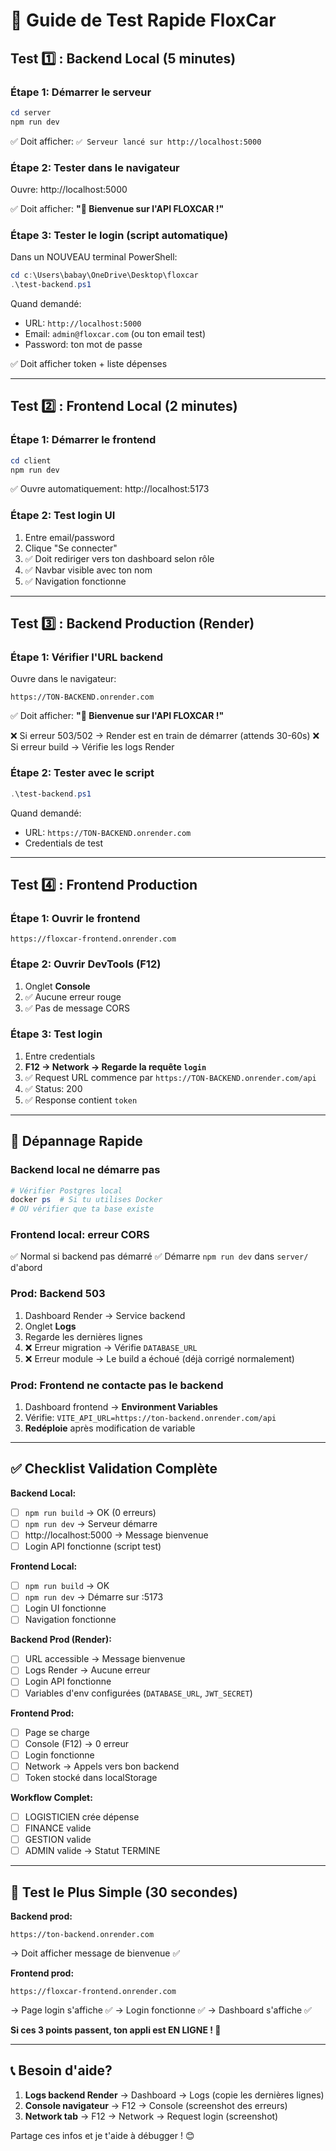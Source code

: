 # 🧪 Guide de Test Rapide FloxCar

## Test 1️⃣ : Backend Local (5 minutes)

### Étape 1: Démarrer le serveur
```powershell
cd server
npm run dev
```
✅ Doit afficher: `✅ Serveur lancé sur http://localhost:5000`

### Étape 2: Tester dans le navigateur
Ouvre: http://localhost:5000

✅ Doit afficher: **"🚀 Bienvenue sur l'API FLOXCAR !"**

### Étape 3: Tester le login (script automatique)
Dans un NOUVEAU terminal PowerShell:
```powershell
cd c:\Users\babay\OneDrive\Desktop\floxcar
.\test-backend.ps1
```
Quand demandé:
- URL: `http://localhost:5000`
- Email: `admin@floxcar.com` (ou ton email test)
- Password: ton mot de passe

✅ Doit afficher token + liste dépenses

---

## Test 2️⃣ : Frontend Local (2 minutes)

### Étape 1: Démarrer le frontend
```powershell
cd client
npm run dev
```
✅ Ouvre automatiquement: http://localhost:5173

### Étape 2: Test login UI
1. Entre email/password
2. Clique "Se connecter"
3. ✅ Doit rediriger vers ton dashboard selon rôle
4. ✅ Navbar visible avec ton nom
5. ✅ Navigation fonctionne

---

## Test 3️⃣ : Backend Production (Render)

### Étape 1: Vérifier l'URL backend
Ouvre dans le navigateur:
```
https://TON-BACKEND.onrender.com
```
✅ Doit afficher: **"🚀 Bienvenue sur l'API FLOXCAR !"**

❌ Si erreur 503/502 → Render est en train de démarrer (attends 30-60s)
❌ Si erreur build → Vérifie les logs Render

### Étape 2: Tester avec le script
```powershell
.\test-backend.ps1
```
Quand demandé:
- URL: `https://TON-BACKEND.onrender.com`
- Credentials de test

---

## Test 4️⃣ : Frontend Production

### Étape 1: Ouvrir le frontend
```
https://floxcar-frontend.onrender.com
```

### Étape 2: Ouvrir DevTools (F12)
1. Onglet **Console**
2. ✅ Aucune erreur rouge
3. ✅ Pas de message CORS

### Étape 3: Test login
1. Entre credentials
2. **F12 → Network → Regarde la requête `login`**
3. ✅ Request URL commence par `https://TON-BACKEND.onrender.com/api`
4. ✅ Status: 200
5. ✅ Response contient `token`

---

## 🚨 Dépannage Rapide

### Backend local ne démarre pas
```powershell
# Vérifier Postgres local
docker ps  # Si tu utilises Docker
# OU vérifier que ta base existe
```

### Frontend local: erreur CORS
✅ Normal si backend pas démarré
✅ Démarre `npm run dev` dans `server/` d'abord

### Prod: Backend 503
1. Dashboard Render → Service backend
2. Onglet **Logs**
3. Regarde les dernières lignes
4. ❌ Erreur migration → Vérifie `DATABASE_URL`
5. ❌ Erreur module → Le build a échoué (déjà corrigé normalement)

### Prod: Frontend ne contacte pas le backend
1. Dashboard frontend → **Environment Variables**
2. Vérifie: `VITE_API_URL=https://ton-backend.onrender.com/api`
3. **Redéploie** après modification de variable

---

## ✅ Checklist Validation Complète

**Backend Local:**
- [ ] `npm run build` → OK (0 erreurs)
- [ ] `npm run dev` → Serveur démarre
- [ ] http://localhost:5000 → Message bienvenue
- [ ] Login API fonctionne (script test)

**Frontend Local:**
- [ ] `npm run build` → OK
- [ ] `npm run dev` → Démarre sur :5173
- [ ] Login UI fonctionne
- [ ] Navigation fonctionne

**Backend Prod (Render):**
- [ ] URL accessible → Message bienvenue
- [ ] Logs Render → Aucune erreur
- [ ] Login API fonctionne
- [ ] Variables d'env configurées (`DATABASE_URL`, `JWT_SECRET`)

**Frontend Prod:**
- [ ] Page se charge
- [ ] Console (F12) → 0 erreur
- [ ] Login fonctionne
- [ ] Network → Appels vers bon backend
- [ ] Token stocké dans localStorage

**Workflow Complet:**
- [ ] LOGISTICIEN crée dépense
- [ ] FINANCE valide
- [ ] GESTION valide
- [ ] ADMIN valide → Statut TERMINE

---

## 🎯 Test le Plus Simple (30 secondes)

**Backend prod:**
```
https://ton-backend.onrender.com
```
→ Doit afficher message de bienvenue ✅

**Frontend prod:**
```
https://floxcar-frontend.onrender.com
```
→ Page login s'affiche ✅
→ Login fonctionne ✅
→ Dashboard s'affiche ✅

**Si ces 3 points passent, ton appli est EN LIGNE ! 🚀**

---

## 📞 Besoin d'aide?

1. **Logs backend Render** → Dashboard → Logs (copie les dernières lignes)
2. **Console navigateur** → F12 → Console (screenshot des erreurs)
3. **Network tab** → F12 → Network → Request login (screenshot)

Partage ces infos et je t'aide à débugger ! 😊
